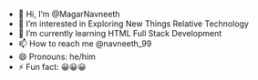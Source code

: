 - 👋 Hi, I’m @MagarNavneeth
- 👀 I’m interested in Exploring New Things Relative Technology 
- 🌱 I’m currently learning HTML Full Stack Development
- 📫 How to reach me @navneeth_99
- 😄 Pronouns: he/him
- ⚡ Fun fact: 😀😀😀

<!---
MagarNavneeth/MagarNavneeth is a ✨ special ✨ repository because its `README.md` (this file) appears on your GitHub profile.
You can click the Preview link to take a look at your changes.
--->
